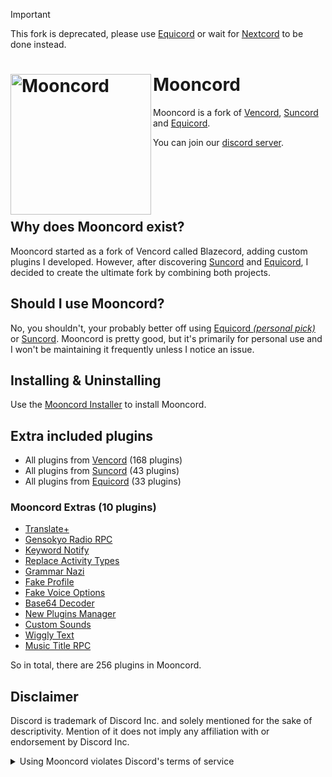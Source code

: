 > [!IMPORTANT]  
> This fork is deprecated, please use [Equicord](https://github.com/Equicord/Equicord) or wait for [Nextcord](https://github.com/MoonHQ/Nextcord) to be done instead.

# Mooncord [<img src="https://api.serversmp.xyz/upload/6696ae127036ecb33d717ada.webp" width="225" align="left" alt="Mooncord">](https://github.com/MoonHQ/Mooncord)

Mooncord is a fork of [Vencord](https://github.com/Vendicated/Vencord), [Suncord](https://github.com/verticalsync/Suncord) and [Equicord](https://github.com/Equicord/Equicord).

You can join our [discord server](https://discord.com/invite/zXnVNWjwvy).<br><br></br></br></br></br>

## Why does Mooncord exist?

Mooncord started as a fork of Vencord called Blazecord, adding custom plugins I developed. However, after discovering <a href="https://github.com/verticalsync/Suncord">Suncord</a> and <a href="https://github.com/Equicord/Equicord">Equicord</a>, I decided to create the ultimate fork by combining both projects.

## Should I use Mooncord?

No, you shouldn't, your probably better off using [Equicord *(personal pick)*](https://github.com/Equicord/Equicord) or [Suncord](https://github.com/verticalsync/Suncord). Mooncord is pretty good, but it's primarily for personal use and I won't be maintaining it frequently unless I notice an issue.

## Installing & Uninstalling

Use the [Mooncord Installer](https://github.com/MoonHQ/Installer) to install Mooncord.

## Extra included plugins

- All plugins from [Vencord](https://github.com/Vendicated/Vencord) (168 plugins)
- All plugins from [Suncord](https://github.com/verticalsync/Suncord) (43 plugins)
- All plugins from [Equicord](https://github.com/Equicord/Equicord) (33 plugins)

### Mooncord Extras (10 plugins)

- [Translate+](https://github.com/ForkPrince/TranslatePlus)
- [Gensokyo Radio RPC](https://github.com/ForkPrince/GensokyoRadioRPC)
- [Keyword Notify](https://github.com/camila314/vencord-KeywordNotify)
- [Replace Activity Types](https://github.com/nyakowint/replaceActivityTypes)
- [Grammar Nazi](https://github.com/wont-stream/vencord-grammar-nazi)
- [Fake Profile](https://github.com/sampathgujarathi/fakeProfile)
- [Fake Voice Options](https://github.com/eightcon/FakeVoiceOptions)
- [Base64 Decoder](https://github.com/ThePirateStoner/vencord-base64-decoder)
- [New Plugins Manager](https://github.com/Sqaaakoi/vc-newPluginsManager)
- [Custom Sounds](https://github.com/ScattrdBlade/customSounds)
- [Wiggly Text](https://github.com/nexpid/WigglyText)
- [Music Title RPC](https://github.com/Blackilykat/musicTitleRPC)

So in total, there are 256 plugins in Mooncord.

## Disclaimer

Discord is trademark of Discord Inc. and solely mentioned for the sake of descriptivity.
Mention of it does not imply any affiliation with or endorsement by Discord Inc.

<details>
  <summary>Using Mooncord violates Discord's terms of service</summary>
  Client modifications are against Discord’s Terms of Service.

  However, Discord is pretty indifferent about them and there are no known cases of users getting banned for using client mods! So you should generally be fine as long as you don’t use any plugins that implement abusive behaviour. But no worries, all inbuilt plugins are safe to use!

  Regardless, if your account is very important to you and it getting disabled would be a disaster for you, you should probably not use any client mods (not exclusive to Mooncord), just to be safe

  Additionally, make sure not to post screenshots with Mooncord in a server where you might get banned for it
</details>
